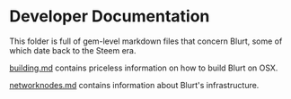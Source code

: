 # Developer Documentation

This folder is full of gem-level markdown files that concern Blurt, some of which date back to the Steem era.

[building.md](building.md) contains priceless information on how to build Blurt on OSX.

[networknodes.md](networknodes.md) contains information about Blurt's infrastructure.
